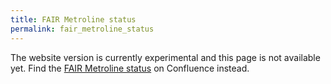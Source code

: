 ```yaml
---
title: FAIR Metroline status
permalink: fair_metroline_status
---
```


The website version is currently experimental and this page is not available yet. Find the [FAIR Metroline status](https://health-ri.atlassian.net/wiki/spaces/FSD/pages/337477656) on Confluence instead.
